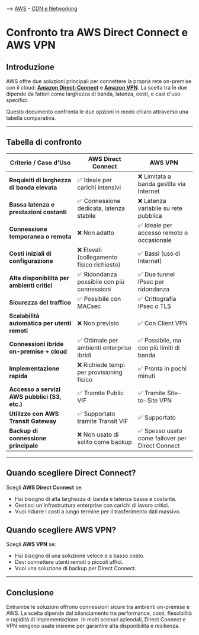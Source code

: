--> [AWS](AWS.md)  -  [CDN e Networking](Rete-globale-AWS.md)
# Confronto tra AWS Direct Connect e AWS VPN

## Introduzione

AWS offre due soluzioni principali per connettere la propria rete on-premise con il cloud: **[Amazon Direct-Connect](AWS-Direct-Connect.md)** e **[Amazon VPN](AWS-VPN.md)**. La scelta tra le due dipende da fattori come larghezza di banda, latenza, costi, e casi d'uso specifici.

Questo documento confronta le due opzioni in modo chiaro attraverso una tabella comparativa.

---

## Tabella di confronto

| Criterio / Caso d'Uso                           | AWS Direct Connect                          | AWS VPN                                     |
|------------------------------------------------|---------------------------------------------|---------------------------------------------|
| **Requisiti di larghezza di banda elevata**    | ✅ Ideale per carichi intensivi              | ❌ Limitata a banda gestita via Internet     |
| **Bassa latenza e prestazioni costanti**       | ✅ Connessione dedicata, latenza stabile     | ❌ Latenza variabile su rete pubblica        |
| **Connessione temporanea o remota**            | ❌ Non adatto                                | ✅ Ideale per accesso remoto o occasionale   |
| **Costi iniziali di configurazione**           | ❌ Elevati (collegamento fisico richiesto)   | ✅ Bassi (uso di Internet)                   |
| **Alta disponibilità per ambienti critici**    | ✅ Ridondanza possibile con più connessioni  | ✅ Due tunnel IPsec per ridondanza           |
| **Sicurezza del traffico**                     | ✅ Possibile con MACsec                      | ✅ Crittografia IPsec o TLS                  |
| **Scalabilità automatica per utenti remoti**   | ❌ Non previsto                              | ✅ Con Client VPN                            |
| **Connessioni ibride on-premise + cloud**      | ✅ Ottimale per ambienti enterprise ibridi   | ✅ Possibile, ma con più limiti di banda     |
| **Implementazione rapida**                     | ❌ Richiede tempi per provisioning fisico    | ✅ Pronta in pochi minuti                    |
| **Accesso a servizi AWS pubblici (S3, etc.)**  | ✅ Tramite Public VIF                        | ✅ Tramite Site-to-Site VPN                  |
| **Utilizzo con AWS Transit Gateway**           | ✅ Supportato tramite Transit VIF            | ✅ Supportato                                |
| **Backup di connessione principale**           | ❌ Non usato di solito come backup           | ✅ Spesso usato come failover per Direct Connect |

---

## Quando scegliere Direct Connect?

Scegli **AWS Direct Connect** se:
- Hai bisogno di alta larghezza di banda e latenza bassa e costante.
- Gestisci un'infrastruttura enterprise con carichi di lavoro critici.
- Vuoi ridurre i costi a lungo termine per il trasferimento dati massivo.

## Quando scegliere AWS VPN?

Scegli **AWS VPN** se:
- Hai bisogno di una soluzione veloce e a basso costo.
- Devi connettere utenti remoti o piccoli uffici.
- Vuoi una soluzione di backup per Direct Connect.

---

## Conclusione

Entrambe le soluzioni offrono connessioni sicure tra ambienti on-premise e AWS. La scelta dipende dal bilanciamento tra performance, costi, flessibilità e rapidità di implementazione. In molti scenari aziendali, Direct Connect e VPN vengono usate insieme per garantire alta disponibilità e resilienza.

